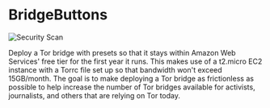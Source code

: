 # BridgeButtons
![Security Scan](https://github.com/kevinl95/BridgeButtons/actions/workflows/main.yml/badge.svg)

Deploy a Tor bridge with presets so that it stays within Amazon Web Services' free tier for the first year it runs. This makes use of a t2.micro EC2 instance with a Torrc file set up so that bandwidth won't exceed 15GB/month. The goal is to make deploying a Tor bridge as frictionless as possible to help increase the number of Tor bridges available for activists, journalists, and others that are relying on Tor today.